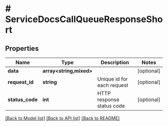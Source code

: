 # # ServiceDocsCallQueueResponseShort

## Properties

Name | Type | Description | Notes
------------ | ------------- | ------------- | -------------
**data** | **array<string,mixed>** |  | [optional]
**request_id** | **string** | Unique id for each request | [optional]
**status_code** | **int** | HTTP response status code | [optional]

[[Back to Model list]](../../README.md#models) [[Back to API list]](../../README.md#endpoints) [[Back to README]](../../README.md)
